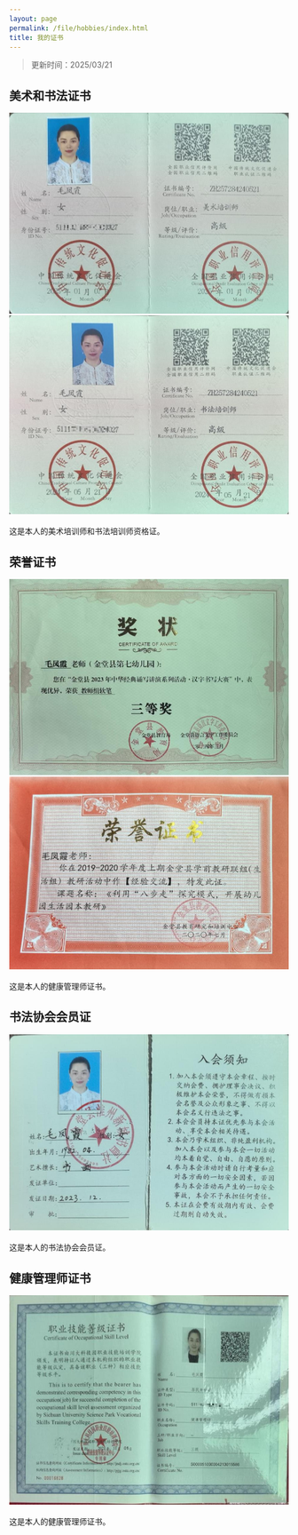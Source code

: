 ```yaml
---
layout: page
permalink: /file/hobbies/index.html
title: 我的证书
---
```

> 更新时间：2025/03/21

## 美术和书法证书
<div>
<img src="/images/meishu.JPG">
</div>
<div>
<img src="/images/shufa.JPG">
</div>
<br>这是本人的美术培训师和书法培训师资格证。

## 荣誉证书
<div>
<img src="/images/prelection1.JPG">
</div>
<div>
<img src="/images/swimming2.JPG">
</div>
<br>这是本人的健康管理师证书。

## 书法协会会员证
<div>
<img src="/images/swimming.JPG">
</div>
<br>这是本人的书法协会会员证。

## 健康管理师证书
<div>
<img src="/images/surfing1.JPG">
</div>
<br>这是本人的健康管理师证书。


